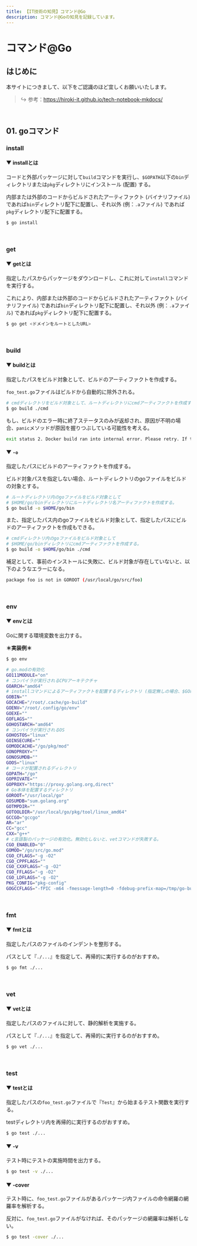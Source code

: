```yaml
---
title: 【IT技術の知見】コマンド@Go
description: コマンド@Goの知見を記録しています。
---
```


# コマンド@Go

## はじめに

本サイトにつきまして、以下をご認識のほど宜しくお願いいたします。



> ↪️ 参考：https://hiroki-it.github.io/tech-notebook-mkdocs/

<br>

## 01. goコマンド

### install

#### ▼ installとは

コードと外部パッケージに対して```build```コマンドを実行し、```$GOPATH```以下の```bin```ディレクトリまたは```pkg```ディレクトリにインストール (配置) する。

内部または外部のコードからビルドされたアーティファクト (バイナリファイル) であれば```bin```ディレクトリ配下に配置し、それ以外 (例：```.a```ファイル) であれば```pkg```ディレクトリ配下に配置する。



```bash
$ go install
```

<br>

### get

#### ▼ getとは

指定したパスからパッケージをダウンロードし、これに対して```install```コマンドを実行する。

これにより、内部または外部のコードからビルドされたアーティファクト (バイナリファイル) であれば```bin```ディレクトリ配下に配置し、それ以外 (例：```.a```ファイル) であれば```pkg```ディレクトリ配下に配置する。



```bash
$ go get <ドメインをルートとしたURL>
```

<br>

### build

#### ▼ buildとは

指定したパスをビルド対象として、ビルドのアーティファクトを作成する。

```foo_test.go```ファイルはビルドから自動的に除外される。



```bash
# cmdディレクトリをビルド対象として、ルートディレクトリにcmdアーティファクトを作成する。
$ go build ./cmd
```

もし、ビルドのエラー時に終了ステータスのみが返却され、原因が不明の場合、```panic```メソッドが原因を握りつぶしている可能性を考える。

```bash
exit status 2. Docker build ran into internal error. Please retry. If this keeps happening, please open an issue..
```

#### ▼ ```-o```

指定したパスにビルドのアーティファクトを作成する。

ビルド対象パスを指定しない場合、ルートディレクトリのgoファイルをビルドの対象とする。



```bash
# ルートディレクトリ内のgoファイルをビルド対象として
# $HOME/go/binディレクトリにルートディレクトリ名アーティファクトを作成する。
$ go build -o $HOME/go/bin
```

また、指定したパス内のgoファイルをビルド対象として、指定したパスにビルドのアーティファクトを作成もできる。



```bash
# cmdディレクトリ内のgoファイルをビルド対象として
# $HOME/go/binディレクトリにcmdアーティファクトを作成する。
$ go build -o $HOME/go/bin ./cmd
```

 補足として、事前のインストールに失敗に、ビルド対象が存在していないと、以下のようなエラーになる。



```bash
package foo is not in GOROOT (/usr/local/go/src/foo)
```

<br>

### env

#### ▼ envとは

Goに関する環境変数を出力する。



**＊実装例＊**

```bash
$ go env

# go.modの有効化
GO111MODULE="on"
# コンパイラが実行されるCPUアーキテクチャ
GOARCH="amd64"
# installコマンドによるアーティファクトを配置するディレクトリ (指定無しの場合、$GOPATH/bin) 
GOBIN=""
GOCACHE="/root/.cache/go-build"
GOENV="/root/.config/go/env"
GOEXE=""
GOFLAGS=""
GOHOSTARCH="amd64"
# コンパイラが実行されるOS
GOHOSTOS="linux"
GOINSECURE=""
GOMODCACHE="/go/pkg/mod"
GONOPROXY=""
GONOSUMDB=""
GOOS="linux"
# コードが配置されるディレクトリ
GOPATH="/go"
GOPRIVATE=""
GOPROXY="https://proxy.golang.org,direct"
# Go本体を配置するディレクトリ
GOROOT="/usr/local/go"
GOSUMDB="sum.golang.org"
GOTMPDIR=""
GOTOOLDIR="/usr/local/go/pkg/tool/linux_amd64"
GCCGO="gccgo"
AR="ar"
CC="gcc"
CXX="g++"
# c言語製のパッケージの有効化。無効化しないと、vetコマンドが失敗する。
CGO_ENABLED="0"
GOMOD="/go/src/go.mod"
CGO_CFLAGS="-g -O2"
CGO_CPPFLAGS=""
CGO_CXXFLAGS="-g -O2"
CGO_FFLAGS="-g -O2"
CGO_LDFLAGS="-g -O2"
PKG_CONFIG="pkg-config"
GOGCCFLAGS="-fPIC -m64 -fmessage-length=0 -fdebug-prefix-map=/tmp/go-build887404645=/tmp/go-build -gno-record-gcc-switches"
```

<br>

### fmt

#### ▼ fmtとは

指定したパスのファイルのインデントを整形する。

パスとして『```./...```』を指定して、再帰的に実行するのがおすすめ。



```bash
$ go fmt ./...
```

<br>

### vet

#### ▼ vetとは

指定したパスのファイルに対して、静的解析を実施する。

パスとして『```./...```』を指定して、再帰的に実行するのがおすすめ。



```bash
$ go vet ./...
```

<br>

### test

#### ▼ testとは

指定したパスの```foo_test.go```ファイルで『```Test```』から始まるテスト関数を実行する。

testディレクトリ内を再帰的に実行するのがおすすめ。



```bash
$ go test ./...
```

#### ▼ -v

テスト時にテストの実施時間を出力する。



```bash
$ go test -v ./...
```

#### ▼ -cover

テスト時に、```foo_test.go```ファイルがあるパッケージ内ファイルの命令網羅の網羅率を解析する。

反対に、```foo_test.go```ファイルがなければ、そのパッケージの網羅率は解析しない。


```bash
$ go test -cover ./...
```

<br>
